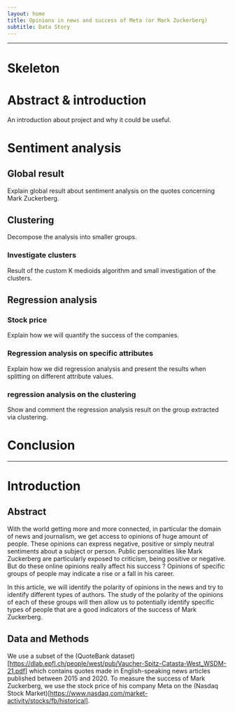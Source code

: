 ```yaml
---
layout: home
title: Opinions in news and success of Meta (or Mark Zuckerberg)
subtitle: Data Story
---
```


---
# Skeleton
# Abstract & introduction
An introduction about project and why it could be useful.



# Sentiment analysis 
## Global result
Explain global result about sentiment analysis on the quotes concerning Mark Zuckerberg.
## Clustering
Decompose the analysis into smaller groups.
### Investigate clusters
Result of the custom K medioids algorithm and small investigation of the clusters.
## Regression analysis
### Stock price
Explain how we will quantify the success of the companies.
### Regression analysis on specific attributes
Explain how we did regression analysis and present the results when splitting on different attribute values.
### regression analysis on the clustering
Show and comment the regression analysis result on the group extracted via clustering.

# Conclusion
---
# Introduction
## Abstract
With the world getting more and more connected, in particular the domain of news and journalism,
we get access to opinions of huge amount of people. These opinions can express negative, positive or
simply neutral sentiments about a subject or person. Public personalities like Mark Zuckerberg are
particularly exposed to criticism, being positive or negative. But do these online opinions really affect
his success ? Opinions of specific groups of people may indicate a rise or a fall
in his career.


In this article, we will identify the polarity of opinions in the news and try to identify different types
of authors. The study of the polarity of the opinions of each of these groups will then allow us to
potentially identify specific types of people that are a good indicators of the success of Mark Zuckerberg. 

## Data and Methods
We use a subset of the (QuoteBank dataset)[https://dlab.epfl.ch/people/west/pub/Vaucher-Spitz-Catasta-West_WSDM-21.pdf]
which contains quotes made in English-speaking news articles published between 2015 and 2020. To measure the success
of Mark Zuckerberg, we use the stock price of his company Meta on the (Nasdaq Stock Market)[https://www.nasdaq.com/market-activity/stocks/fb/historical].


